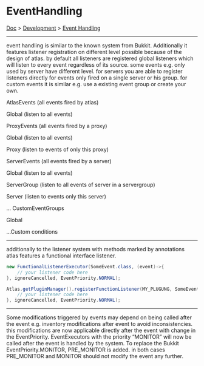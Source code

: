 # EventHandling

[Doc](../doc.md) > [Development](../doc.md#development) > [Event Handling](#eventhandling)

---

event handling is similar to the known system from Bukkit. Additionally it features listener registration on different level possible because of the design of atlas. by default all listeners are registered global listeners which will listen to every event regardless of its source. some events e.g. only used by server have different level. for servers you are able to register listeners directly for events only fired on a single server or his group. for custom events it is similar e.g. use a existing event group or create your own.

AtlasEvents (all events fired by atlas)

Global (listen to all events)

ProxyEvents (all events fired by a proxy)

Global (listen to all events)

Proxy (listen to events of only this proxy)

ServerEvents (all events fired by a server)

Global (listen to all events)

ServerGroup (listen to all events of server in a servergroup)

Server (listen to events only this server)

... CustomEventGroups

Global

...Custom conditions

---

additionally to the listener system with methods marked by annotations atlas features a functional interface listener.

```java
new FunctionalListenerExecutor(SomeEvent.class, (event)->{
    // your listener code here
}, ignoreCancelled, EventPriority.NORMAL);

Atlas.getPluginManager().registerFunctionListener(MY_PLUGUNG, SomeEvent.class, (event) -> {
    // your listener code here
}, ignoreCancelled, EventPriority.NORMAL);
```

---

Some modifications triggered by events may depend on being called after the event e.g. inventory modifications after event to avoid inconsistencies. this modifications are now applicable directly after the event with change in the EventPriority. EventExecutors with the priority “MONITOR” will now be called after the event is handled by the system. To replace the Bukkit EventPriority.MONITOR, PRE_MONITOR is added. in both cases PRE_MONITOR and MONITOR should not modify the event any further.

